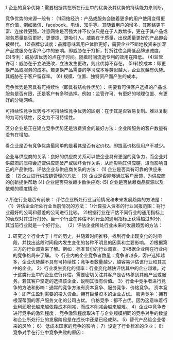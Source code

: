 1.企业的竞争优势：需要根据其在所在行业中的优势及其优势的持续能力来判断。

竞争优势的来源一般有：
(1)网络经济：产品或服务会随着更多的用户使用变得更有价值，例如微信、facebook、电话、知乎等。其随着用户的增多，其网络更丰富、连接性更强。注意网络是否强大并不仅仅只是在于人数增多，更在于其产品或服务质量是否更好、更便捷、更吸引人。威胁在于质量，出现质量更好的产品即会被替代。
(2)品牌忠诚度：品牌意味着用户体验更好，需要企业不断地投资来加深产品或服务在客户心中的影响。即威胁在于打折，打折往往会降低品牌忠诚度。
(3)专利：威胁该优势的点在于时间。随着时间流逝专利的效用在降低。
(4)监管许可：威胁在于立法更改，立法发生更改，则此优势不存在。
(5)转换成本：即更换产品或服务的成本。若更换产品需要的学习成本等类似越大，企业就越有优势。其威胁在于客户留存率。
(6) 规模、位置、独特资产而产生的成本。

竞争优势是否具有可持续性（即具有结构性优势）：
需要看可供客户选择的产品或服务是否有限，还是客户有多种选择。例如：监管许可、有更好的地理位置、有更好的分销网络。

可持续性竞争优势与不可持续性竞争优势的区别：在于其是否容易复制。难以复制的为可持续性，反之为不可持续性。

区分企业是正在建立竞争优势还是浪费资金的最好方法：企业所服务的客户数量有没有在增加。

看企业是否有竞争优势最简单的是看其是否有定价权。即提高价格但用户不减少。

企业与供应商的关系：良好的供应商关系可以使企业具有更强的竞争力，而企业对供应商的压榨会迫使供应商破产或破坏合作关系，从而影响其供应链，进而影响自己的产品供给。评估企业与供应商关系的方法：
(1) 企业是否具有可靠的供应来源：
(2)企业进行供应链管理的方法：
(3) 企业是否能够通过客户反馈，为供应商的创新提供帮助
(4) 企业是否只依赖少数供应商:
(5) 企业是否依赖商品资源以及依赖的程度情况:

2.所在行业是否有前景：
评估企业所处行业当前情况和未来发展趋势的方法是：
（1）评估企业所处行业当前情况的方法：
        1)计算投入资本的行业回报范围：将行业最好的公司和最差的公司进行比较。
        2)根据行业在评估不同行业的通用指标上的表现对其进行打分。当一个行业在评估不同行业的通用指标上获得超过60分，其当前行业就是一个好行业。
（2）评估企业所处行业未来的发展趋势的方法：
1) 研究这个行业大于十年的历史，并随着时间推移，找到行业出现变化的时间段，并找出这段时间段内发生变化的各种不明显的因素和主要影响。
2)根据第三方的行业调查来了解。例如：标准普尔的行业调查。
3)根据企业所在行业内的竞争格局来了解。
1〉行业内的企业竞争者数量：竞争者越多，客户选择越多，企业优势越不具有可持续性；竞争者数量越少，越容易评估该行业和其其中的企业。
2〉行业发生变化的频率：行业变化越快评估其中的企业越难。对于这类行业中的企业进行评估，需要密切关注其客户是否转移到其他产品或服务。若其客户坚定的选择该企业，说明其很有价值。
3〉行业中竞争者进行竞争的方法和影响：通常的竞争方法有资本竞争、服务竞争、价格竞争。
资本竞争：即产生盈利需要的投入资金。拥有巨量资本的企业占优。
服务竞争：拥有根深蒂固的客户服务文化的公司占优。
价格竞争：都不占优。因为这意味着行业利润增长越来越依靠成本削减，而成本削减会越来越难。
4〉企业中竞争者进行竞争的激烈程度：
竞争激烈程度取决于与企业规模相同的竞争对手的数量和企业所处行业的发展阶段是在成长中还是已经成熟。
5〉替代产品给企业带来的风险：
6〉 低成本国家的竞争的影响：
7〉设定了行业标准的企业：
8〉竞争对手在行业中竞争失败的原因：